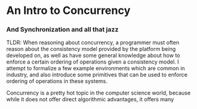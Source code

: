 # An Intro to Concurrency
### And Synchronization and all that jazz

TLDR:
When reasoning about concurrency, a programmer must often reason about the consistency
model provided by the platform being developed on, as well as have some general knowledge about
how to enforce a certain ordering of operations given a consistency model. I attempt to
formalize a few example environments which are common in industry, and also introduce some
primitives that can be used to enforce ordering of operations in these systems.

Concurrency is a pretty hot topic in the computer science world, because while it does not offer
direct algorithmic advantages, it offers many

